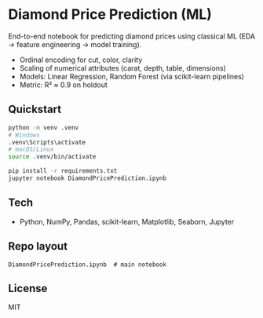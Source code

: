 # Diamond Price Prediction (ML)

End-to-end notebook for predicting diamond prices using classical ML (EDA → feature engineering → model training).  
- Ordinal encoding for cut, color, clarity  
- Scaling of numerical attributes (carat, depth, table, dimensions)  
- Models: Linear Regression, Random Forest (via scikit-learn pipelines)  
- Metric: R² ≈ 0.9 on holdout 

## Quickstart
```bash
python -m venv .venv
# Windows
.venv\Scripts\activate
# macOS/Linux
source .venv/bin/activate

pip install -r requirements.txt
jupyter notebook DiamondPricePrediction.ipynb
```

## Tech
- Python, NumPy, Pandas, scikit-learn, Matplotlib, Seaborn, Jupyter

## Repo layout
```
DiamondPricePrediction.ipynb  # main notebook
```

## License
MIT
